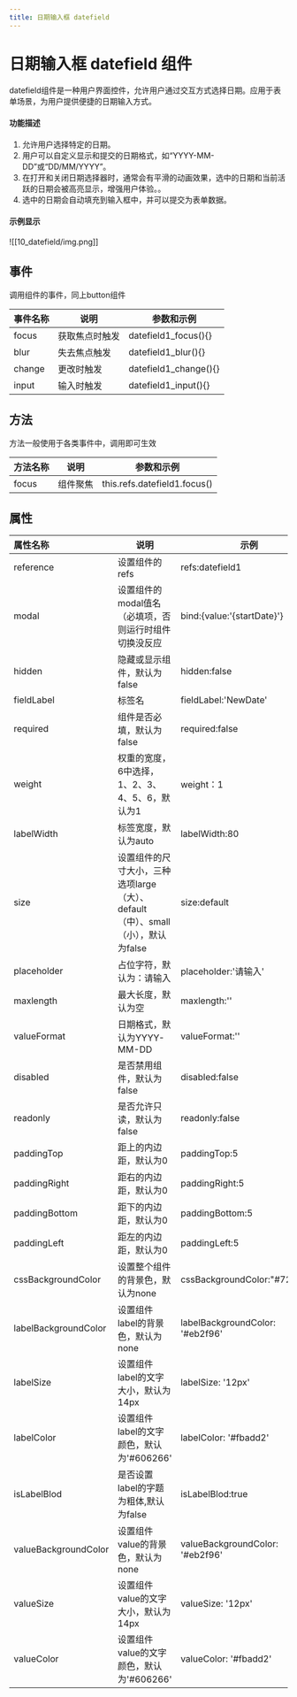 ```yaml
---
title: 日期输入框 datefield
---
```

# 日期输入框 datefield 组件
datefield组件是一种用户界面控件，允许用户通过交互方式选择日期。应用于表单场景，为用户提供便捷的日期输入方式。
#### 功能描述
1. 允许用户选择特定的日期。
2. 用户可以自定义显示和提交的日期格式，如“YYYY-MM-DD”或“DD/MM/YYYY”。
3. 在打开和关闭日期选择器时，通常会有平滑的动画效果，选中的日期和当前活跃的日期会被高亮显示，增强用户体验。。
4. 选中的日期会自动填充到输入框中，并可以提交为表单数据。
#### 示例显示
![[10_datefield/img.png]]
## 事件
调用组件的事件，同上button组件

| 事件名称 | 说明      | 参数和示例                                |
|:-----|---------|--------------------------------------|
| focus    | 获取焦点时触发   | datefield1_focus(){}     |
| blur     | 失去焦点触发    | datefield1_blur(){}      |
| change   | 更改时触发     | datefield1_change(){}    |
| input    | 输入时触发     | datefield1_input(){}     |

## 方法
方法一般使用于各类事件中，调用即可生效

| 方法名称 | 说明      | 参数和示例                        |
|:-----|---------|------------------------------|
| focus  | 组件聚焦 | this.refs.datefield1.focus() |

## 属性

| 属性名称                   | 说明                                                  | 示例                              |
|:-----------------------|-----------------------------------------------------|---------------------------------|
| reference              | 设置组件的refs                                           | refs:datefield1                 |
| modal                  | 设置组件的modal值名（必填项，否则运行时组件切换没反应                       | bind:{value:'{startDate}'}      |
| hidden                 | 隐藏或显示组件，默认为false                                    | hidden:false                    |
| fieldLabel             | 标签名                                                 | fieldLabel:'NewDate'            |
| required               | 组件是否必填，默认为false                                     | required:false                  |
| weight                 | 权重的宽度，6中选择，1、2、3、4、5、6，默认为1                         | weight：1                        |
| labelWidth             | 标签宽度，默认为auto                                        | labelWidth:80                   |
| size                   | 设置组件的尺寸大小，三种选项large（大）、default（中）、small（小），默认为false | size:default                    |
| placeholder            | 占位字符，默认为：请输入                                        | placeholder:'请输入'               |
| maxlength              | 最大长度，默认为空                                           | maxlength:''                    |
| valueFormat            | 日期格式，默认为YYYY-MM-DD                                  | valueFormat:''                    |
| disabled               | 是否禁用组件，默认为false                                     | disabled:false                  |
| readonly               | 是否允许只读，默认为false                                     | readonly:false                  |
| paddingTop             | 距上的内边距，默认为0                                         | paddingTop:5                    |
| paddingRight           | 距右的内边距，默认为0                                         | paddingRight:5                  |
| paddingBottom          | 距下的内边距，默认为0                                         | paddingBottom:5                 |
| paddingLeft            | 距左的内边距，默认为0                                         | paddingLeft:5                   |
| cssBackgroundColor     | 设置整个组件的背景色，默认为none                                  | cssBackgroundColor:"#722ed1"    |
| labelBackgroundColor   | 设置组件label的背景色，默认为none                               | labelBackgroundColor: '#eb2f96' |
| labelSize              | 设置组件label的文字大小，默认为14px                              | labelSize: '12px'               |
| labelColor             | 设置组件label的文字颜色，默认为'#606266'                         | labelColor: '#fbadd2'           |
| isLabelBlod            | 是否设置label的字题为粗体,默认为false                            | isLabelBlod:true                |
| valueBackgroundColor   | 设置组件value的背景色，默认为none                               | valueBackgroundColor: '#eb2f96' |
| valueSize              | 设置组件value的文字大小，默认为14px                              | valueSize: '12px'               |
| valueColor             | 设置组件value的文字颜色，默认为'#606266'                         | valueColor: '#fbadd2'           |